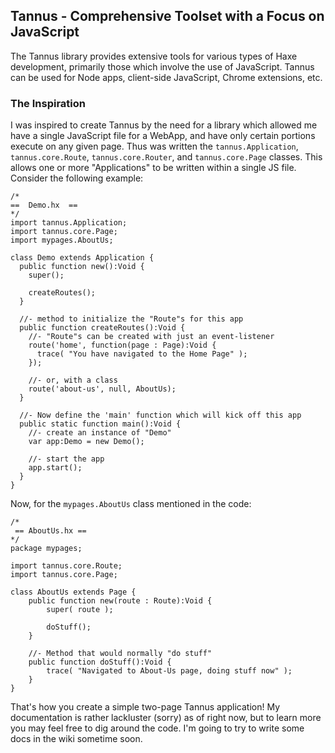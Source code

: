 
## Tannus - Comprehensive Toolset with a Focus on JavaScript ##

The Tannus library provides extensive tools for various types of Haxe development,
primarily those which involve the use of JavaScript.  Tannus can be used for Node apps, client-side JavaScript, Chrome extensions,
etc.


### The Inspiration ###
I was inspired to create Tannus by the need for a library which allowed me have a single JavaScript file for a WebApp, and 
have only certain portions execute on any given page.  Thus was written the `tannus.Application`, `tannus.core.Route`,
`tannus.core.Router`, and `tannus.core.Page` classes.  This allows one or more "Applications" to be written within a single JS file.
Consider the following example:

    /*
    ==  Demo.hx  ==
    */
    import tannus.Application;
    import tannus.core.Page;
    import mypages.AboutUs;
    
    class Demo extends Application {
      public function new():Void {
        super();
        
        createRoutes();
      }
      
      //- method to initialize the "Route"s for this app
      public function createRoutes():Void {
        //- "Route"s can be created with just an event-listener
        route('home', function(page : Page):Void {
          trace( "You have navigated to the Home Page" );
        });
        
        //- or, with a class
        route('about-us', null, AboutUs);
      }
      
      //- Now define the 'main' function which will kick off this app
      public static function main():Void {
        //- create an instance of "Demo"
        var app:Demo = new Demo();
        
        //- start the app
        app.start();
      }
    }

Now, for the `mypages.AboutUs` class mentioned in the code:

    /*
     == AboutUs.hx ==
    */
    package mypages;
    
    import tannus.core.Route;
    import tannus.core.Page;
    
    class AboutUs extends Page {
        public function new(route : Route):Void {
            super( route );
            
            doStuff();
        }
        
        //- Method that would normally "do stuff"
        public function doStuff():Void {
            trace( "Navigated to About-Us page, doing stuff now" );
        }
    }
    
That's how you create a simple two-page Tannus application!  My documentation is rather lackluster (sorry) as of right now, but
to learn more you may feel free to dig around the code.  I'm going to try to write some docs in the wiki sometime soon.
